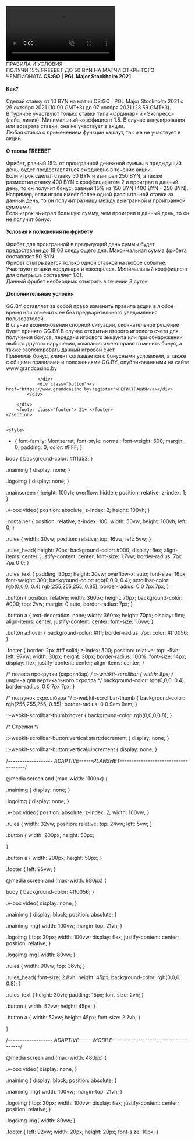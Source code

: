 <!DOCTYPE html>
<html lang="en">
<head>
	<meta charset="UTF-8">
	<meta name="viewport" content="width=device-width, initial-scale=1.0">
	<link rel="preconnect" href="https://fonts.googleapis.com">
	<link rel="preconnect" href="https://fonts.gstatic.com" crossorigin>
	<link href="https://fonts.googleapis.com/css2?family=Montserrat:wght@300;500;600;700&display=swap" rel="stylesheet">
	<link type="Image/x-icon" href="img/favGG.png" rel="icon">
	<title>CS MAJOR</title>
</head>
<body>
	<section class="mainscreen">
		<div class="v-box">
    		<video id="bg-video" src="cs.mp4" loop="" autoplay="" muted="" class="main_vid" "></video>
    		<script>
    		  document.getElementById('bg-video').play();
    		</script>
  		</div>
		<div class="container">
			<div class="mainimg"><img src="img/ka.jpg" alt=""></div>
			<div class="logoimg"><img src="img/logo.png" alt=""></div>
			<div class="rules">
				<div class="rules_head">ПРАВИЛА И УСЛОВИЯ</div>
				<div class="rules_text">ПОЛУЧИ 15% FREEBET ДО 50 BYN НА МАТЧИ ОТКРЫТОГО ЧЕМПИОНАТА <b>CS:GO | PGL Major Stockholm 2021 </b><br><br>
<b>Как?</b><br><br>
Сделай ставку от 10 BYN на матчи CS:GO | PGL Major Stockholm 2021 с 26 октября 2021 (10:00 GMT+3) до 07 ноября 2021 (23.59 GMT+3).<br>
В турнире участвуют только ставки типа «Ординар» и «Экспресс» (лайв, линия). Минимальный коэффициент 1.5.
В случае аннулирования или возврата ставки, она не участвует в акции. <br>
Любая ставка с применением функции кэшаут, так же не участвует в акции.<br><br>
<b>О твоем FREEBET</b><br><br>
Фрибет, равный 15% от проигранной денежной суммы в предыдущий день, будет предоставляться ежедневно в течение акции.<br>
Если игрок сделал ставку 50 BYN и выиграл 250 BYN, а также разместил ставку 400 BYN с коэффициентом 2 и проиграл в данный день, то он получит бонус, равный 15% из 150 BYN (400 BYN - 250 BYN). <br>
Например, если игрок имеет более одной рассчитанной ставки за данный день, то он получит разницу между выигранной и проигранной суммами.<br>
Если игрок выиграл большую сумму, чем проиграл в данный день, то он не получит бонус.<br><br>
<b>Условия и положения по фрибету</b><br><br>
Фрибет для проигранной в предыдущий день суммы будет предоставлен до 18:00 следующего дня.
Максимальная сумма фрибета составляет 50 BYN.<br>
Фрибет отыгрывается только одной ставкой на любое событие. Участвуют ставки «ординар» и «экспресс». Минимальный коэффициент для отыгрыша составляет 1.01.<br>
Данный фрибет необходимо отыграть в течении 3 суток. <br><br>
<b>Дополнительные условия</b><br><br>
GG.BY оставляет за собой право изменить правила акции в любое время или отменить ее без предварительного уведомления пользователей.<br>
В случае возникновения спорной ситуации, окончательное решение будет принято GG.BY
В случае открытия второго игрового счета для получения бонуса, передачи игрового аккаунта или при обнаружении любого другого нарушения, компания имеет право отменить бонус, а также заблокировать данный игровой счет.<br>
Принимая бонус, клиент соглашается с бонусными условиями, а также с общими правилами и положениями GG.BY, опубликованными на сайте www.grandcasino.by

				</div>
				<div class="button"><a href="https://www.grandcasino.by/register">РЕГИСТРАЦИЯ</a></div>
			</div>
			
		</div>
		<footer class="footer">	21+ </footer>
	</section>


	<style>
* {
	font-family: Montserrat;
	font-style: normal;
	font-weight: 600;
	margin: 0;
	padding: 0;
	color: #FFF;
}

body {
	background-color: #ff1d53;
}

.mainimg {
	display: none;
}

.logoimg {
	display: none;
}

.mainscreen {
	height: 100vh;
	overflow: hidden;
	position: relative;
	z-index: 1;
}

.v-box video{
	position: absolute;
	z-index: 2;
	height: 100vh;
}

.container {
	position: relative;
	z-index: 100;
	width: 50vw;
	height: 100vh;
	left: 0;
}

.rules {
	width: 30vw;
	position: relative;
	top: 16vw;
	left: 5vw;
}

.rules_head{
	height: 70px;
	background-color: #000;
	display: flex;
	align-items: center;
	justify-content: center;
	font-size: 1.7vw;
	border-radius: 7px 7px 0 0;
}

.rules_text {
	padding: 30px;
	height: 20vw;
	overflow-x: auto; 
	font-size: 16px;
	font-weight: 300;
	background-color: rgb(0,0,0, 0.4);
	scrollbar-color: rgb(0,0,0, 0.4) rgb(255,255,255, 0.85); 
	border-radius: 0 0 7px 7px;
}

.button {
	position: relative;
	width: 360px;
	height: 70px;
	background-color: #000;
	top: 2vw;
	margin: 0 auto;
	border-radius: 7px;
}

.button a {
	text-decoration: none;
	width: 360px;
	height: 70px;
	display: flex;
	align-items: center;
	justify-content: center;
	font-size: 1.6vw;
}

.button a:hover {
	background-color: #fff;
	border-radius: 7px;
	color: #ff0056;
}

.footer {
	border: 2px #fff solid;
	z-index: 500;
	position: relative;
	top: -5vh;
	left: 97vw;
	width: 30px;
	height: 30px;
	border-radius: 100%;
	font-size: 14px;
	display: flex;
	justify-content: center;
	align-items: center;
}

/* полоса прокрутки (скроллбар) */
::-webkit-scrollbar {
    width: 8px; /* ширина для вертикального скролла */
    background-color: rgb(0,0,0, 0.4);
    border-radius: 0 0 7px 7px;
}

/* ползунок скроллбара */
::-webkit-scrollbar-thumb {
    background-color: rgb(255,255,255, 0.85);
    border-radius: 0 0 9em 9em;
}

::-webkit-scrollbar-thumb:hover {
    background-color: rgb(0,0,0,0.8);
}

/* Стрелки */

::-webkit-scrollbar-button:vertical:start:decrement {
    display: none;
}

::-webkit-scrollbar-button:vertical:end:increment {
    display: none;
}


/*------------------- ADAPTIVE------PLANSHET-------------------------------------*/

@media screen and (max-width: 1100px) {

.mainimg {
	display: none;
}

.logoimg {
	display: none;
}

.v-box video{
	position: absolute;
	z-index: 2;
	width: 100vw;
}

.rules {
	width: 32vw;
	position: relative;
	top: 24vw;
	left: 5vw;
}

.button {
	width: 200px;
	height: 50px;

}

.button a {
	width: 200px;
	height: 50px;
}

.footer {
	left: 95vw;
}


@media screen and (max-width: 980px) {

body {
	background-color: #ff0056;
}

.v-box video{
	display: none;
}

.mainimg {
	display: block;
	position: absolute;
}

.mainimg img{
	width: 100vw;
	margin-top: 21vh;
}

.logoimg {
	top: 20px;
	width: 100vw;
	display: flex;
	justify-content: center;
	position: relative;
}

.logoimg img{
	width: 80vw;
}


.rules {
	width: 90vw;
	top: 36vh;
}

.rules_head{
	font-size: 2.8vh;
	height: 45px;
	background-color: rgb(0,0,0, 0.8);
}

.rules_text {
	height: 30vh;
	padding: 15px; 
	font-size: 2vh;
}

.button {
	width: 52vw;
	height: 45px;
}

.button a {
	width: 52vw;
	height: 45px;
	font-size: 2.7vh;
}

}

/*------------------- ADAPTIVE------MOBILE--------------------------------------*/

@media screen and (max-width: 480px) {

.v-box video{
	display: none;
}

.mainimg {
	display: block;
	position: absolute;
}

.mainimg img{
	width: 100vw;
	margin-top: 21vh;
}

.logoimg {
	top: 20px;
	width: 100vw;
	display: flex;
	justify-content: center;
	position: relative;
}

.logoimg img{
	width: 80vw;
}

.footer {
	left: 92vw;
	width: 20px;
	height: 20px;
	font-size: 10px;
}

</style>



</body>
</html>


